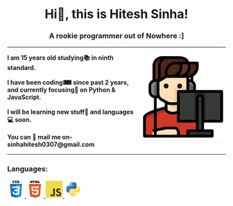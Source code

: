 ### <h1 align="center">Hi👋, this is Hitesh Sinha!</h1>
<h3 align="center">A rookie programmer out of Nowhere :]</h3><hr>
<div>
  <img align="right" height="200px" src="https://github.com/HITESH-235/CSS/blob/32af15658ae0d49a33d29ae462b4345485b9abe8/Image/programmer.png">
<b>I am 15 years old studying📚 in ninth standard. <br><br>
I have been coding⌨ since past 2 years,<br>
and currently focusing🎯 on Python & JavaScript.<br><br>
I will be learning new stuff🎨 and languages💻 soon.<br><br>
You can 📨 mail me on- sinhahitesh0307@gmail.com</b><hr>
<div>
<h3 align="left">Languages:</h3>
<p align="left"> <a href="https://www.w3schools.com/css/" target="_blank"> <img src="https://raw.githubusercontent.com/devicons/devicon/master/icons/css3/css3-original-wordmark.svg" alt="css3" width="40" height="40"/> </a> <a href="https://www.w3.org/html/" target="_blank"> <img src="https://raw.githubusercontent.com/devicons/devicon/master/icons/html5/html5-original-wordmark.svg" alt="html5" width="40" height="40"/> </a> <a href="https://developer.mozilla.org/en-US/docs/Web/JavaScript" target="_blank"> <img src="https://raw.githubusercontent.com/devicons/devicon/master/icons/javascript/javascript-original.svg" alt="javascript" width="40" height="40"/> </a> <a href="https://www.python.org" target="_blank"> <img src="https://raw.githubusercontent.com/devicons/devicon/master/icons/python/python-original.svg" alt="python" width="40" height="40"/> </a> </p>

<!--
**HITESH-235/HITESH-235** is a ✨ _special_ ✨ repository because its `README.md` (this file) appears on your GitHub profile.

